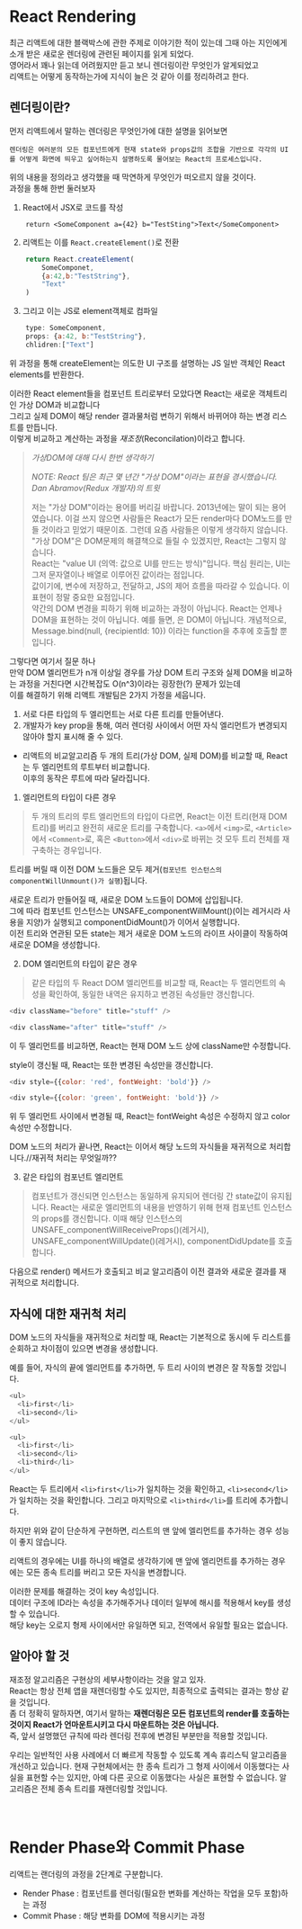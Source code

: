 # React Rendering

최근 리액트에 대한 블랙박스에 관한 주제로 이야기한 적이 있는데 그때 아는 지인에게 소개 받은 새로운 렌더링에 관련된 페이지를 읽게 되었다.  
영어라서 꽤나 읽는데 어려웠지만 듣고 보니 렌더링이란 무엇인가 알게되었고   
리액트는 어떻게 동작하는가에 지식이 늘은 것 같아 이를 정리하려고 한다.

## 렌더링이란?
먼저 리액트에서 말하는 렌더링은 무엇인가에 대한 설명을 읽어보면
```
렌더링은 여러분의 모든 컴포넌트에게 현재 state와 props값의 조합을 기반으로 각각의 UI를 어떻게 화면에 띄우고 싶어하는지 설명하도록 물어보는 React의 프로세스입니다.
```
위의 내용을 정의라고 생각했을 때 막연하게 무엇인가 떠오르지 않을 것이다.  
과정을 통해 한번 둘러보자

1. React에서 JSX로 코드를 작성
```JSX
    return <SomeComponent a={42} b="TestSting">Text</SomeComponent>
```  

2. 리액트는 이를 `React.createElement()`로 전환
```js
    return React.createElement(
        SomeComponet,
        {a:42,b:"TestString"},
        "Text"
    )
```
3. 그리고 이는 JS로 element객체로 컴파일
```js
    type: SomeComponent,
    props: {a:42, b:"TestString"},
    chlidren:["Text"]
```

위 과정을 통해 createElement는 의도한 UI 구조를 설명하는 JS 일반 객체인 React elements를 반환한다.

이러한 React element들을 컴포넌트 트리로부터 모았다면 React는 새로운 객체트리인 가상 DOM과 비교합니다  
그리고 실제 DOM이 해당 render 결과물처럼 변하기 위해서 바뀌어야 하는 변경 리스트를 만듭니다.   
이렇게 비교하고 계산하는 과정을 *재조정*(Reconcilation)이라고 합니다.   


> *가상DOM에 대해 다시 한번 생각하기*  
>   
> *NOTE: React 팀은 최근 몇 년간 "가상 DOM"이라는 표현을 경시했습니다. Dan Abramov(Redux 개발자)의 트윗*
> 
>저는 "가상 DOM"이라는 용어를 버리길 바랍니다. 2013년에는 말이 되는 용어였습니다. 이걸 쓰지 않으면 사람들은 React가 모든 render마다 DOM노드를 만들 것이라고 믿었기 때문이죠. 그런데 요즘 사람들은 이렇게 생각하지 않습니다.    
"가상 DOM"은 DOM문제의 해결책으로 들릴 수 있겠지만, React는 그렇지 않습니다.   
React는 "value UI (의역: 값으로 UI를 만드는 방식)"입니다. 핵심 원리는, UI는 그저 문자열이나 배열로 이루어진 값이라는 점입니다.  
 값이기에, 변수에 저장하고, 전달하고, JS의 제어 흐름을 따라갈 수 있습니다. 이 표현이 정말 중요한 요점입니다.  
  약간의 DOM 변경을 피하기 위해 비교하는 과정이 아닙니다. React는 언제나 DOM을 표현하는 것이 아닙니다. 예를 들면, <Message recipientId={10} /> 은 DOM이 아닙니다. 개념적으로, Message.bind(null, {recipientId: 10}) 이라는 function을 추후에 호출할 뿐입니다.

그렇다면 여기서 질문 하나  
만약 DOM 엘리먼트가 n개 이상일 경우를 가상 DOM 트리 구조와 실제 DOM을 비교하는 과정을 거친다면 시간복잡도 O(n^3)이라는 굉장한(?) 문제가 있는데  
이를 해결하기 위해 리액트 개발팀은 2가지 가정을 세웁니다.  

1. 서로 다른 타입의 두 엘리먼트는 서로 다른 트리를 만들어낸다.
2. 개발자가 key prop을 통해, 여러 렌더링 사이에서 어떤 자식 엘리먼트가 변경되지 않아야 할지 표시해 줄 수 있다.

* 리액트의 비교알고리즘
두 개의 트리(가상 DOM, 실제 DOM)를 비교할 때, React는 두 엘리먼트의 루트부터 비교합니다.  
이후의 동작은 루트에 따라 달라집니다. 

1. 엘리먼트의 타입이 다른 경우

>두 개의 트리의 루트 엘리먼트의 타입이 다르면, React는 이전 트리(현재 DOM 트리)를 버리고 완전히 새로운 트리를 구축합니다. `<a>`에서 `<img>`로, `<Article>`에서 `<Comment>`로, 혹은 `<Button>`에서 `<div>`로 바뀌는 것 모두 트리 전체를 재구축하는 경우입니다.

트리를 버릴 때 이전 DOM 노드들은 모두 제거(``컴포넌트 인스턴스의 componentWillUnmount()가 실행``)됩니다.  
  
 새로운 트리가 만들어질 때, 새로운 DOM 노드들이 DOM에 삽입됩니다.  
 그에 따라 컴포넌트 인스턴스는 UNSAFE_componentWillMount()(이는 레거시라 사용을 지양)가 실행되고 componentDidMount()가 이어서 실행합니다.   
이전 트리와 연관된 모든 state는 제거 새로운 DOM 노드의 라이프 사이클이 작동하여 새로운 DOM을 생성합니다.

2. DOM 엘리먼트의 타입이 같은 경우
>같은 타입의 두 React DOM 엘리먼트를 비교할 때, React는 두 엘리먼트의 속성을 확인하여, 동일한 내역은 유지하고 변경된 속성들만 갱신합니다. 

```js
<div className="before" title="stuff" />

<div className="after" title="stuff" />
```

이 두 엘리먼트를 비교하면, React는 현재 DOM 노드 상에 className만 수정합니다.

style이 갱신될 때, React는 또한 변경된 속성만을 갱신합니다.
```js
<div style={{color: 'red', fontWeight: 'bold'}} />

<div style={{color: 'green', fontWeight: 'bold'}} />

```
위 두 엘리먼트 사이에서 변경될 때, React는 fontWeight 속성은 수정하지 않고 color 속성만 수정합니다.

DOM 노드의 처리가 끝나면, React는 이어서 해당 노드의 자식들을 재귀적으로 처리합니다.//재귀적 처리는 무엇일까??


3. 같은 타입의 컴포넌트 엘리먼트

>컴포넌트가 갱신되면 인스턴스는 동일하게 유지되어 렌더링 간 state값이  유지됩니다. React는 새로운 엘리먼트의 내용을 반영하기 위해 현재 컴포넌트 인스턴스의 props를 갱신합니다. 이때 해당 인스턴스의 UNSAFE_componentWillReceiveProps()(레거시), UNSAFE_componentWillUpdate()(레거시), componentDidUpdate를 호출합니다.

다음으로 render() 메서드가 호출되고 비교 알고리즘이 이전 결과와 새로운 결과를 재귀적으로 처리합니다.

## 자식에 대한 재귀척 처리
  
DOM 노드의 자식들을 재귀적으로 처리할 때, React는 기본적으로 동시에 두 리스트를 순회하고 차이점이 있으면 변경을 생성합니다.

예를 들어, 자식의 끝에 엘리먼트를 추가하면, 두 트리 사이의 변경은 잘 작동할 것입니다.
```js
<ul>
  <li>first</li>
  <li>second</li>
</ul>

<ul>
  <li>first</li>
  <li>second</li>
  <li>third</li>
</ul>
```

React는 두 트리에서 `<li>first</li>`가 일치하는 것을 확인하고, `<li>second</li>`가 일치하는 것을 확인합니다. 그리고 마지막으로 `<li>third</li>`를 트리에 추가합니다.

하지만 위와 같이 단순하게 구현하면, 리스트의 맨 앞에 엘리먼트를 추가하는 경우 성능이 좋지 않습니다. 

리액트의 경우에는 UI를 하나의 배열로 생각하기에 맨 앞에 엘리먼트를 추가하는 경우에는 모든 종속 트리를 버리고 모든 자식을 변경합니다.  

이러한 문제를 해결하는 것이 key 속성입니다.  
데이터 구조에 ID라는 속성을 추가해주거나 데이터 일부에 해시를 적용해서 key를 생성할 수 있습니다.  
 해당 key는 오로지 형제 사이에서만 유일하면 되고, 전역에서 유일할 필요는 없습니다.

## 알아야 할 것
재조정 알고리즘은 구현상의 세부사항이라는 것을 알고 있자.  
React는 항상 전체 앱을 재렌더링할 수도 있지만, 최종적으로 출력되는 결과는 항상 같을 것입니다.   
좀 더 정확히 말하자면, 여기서 말하는 **재렌더링은 모든 컴포넌트의 render를 호출하는 것이지 React가 언마운트시키고 다시 마운트하는 것은 아닙니다.**  
 즉, 앞서 설명했던 규칙에 따라 렌더링 전후에 변경된 부분만을 적용할 것입니다.

우리는 일반적인 사용 사례에서 더 빠르게 작동할 수 있도록 계속 휴리스틱 알고리즘을 개선하고 있습니다. 현재 구현체에서는 한 종속 트리가 그 형제 사이에서 이동했다는 사실을 표현할 수는 있지만, 아예 다른 곳으로 이동했다는 사실은 표현할 수 없습니다. 알고리즘은 전체 종속 트리를 재렌더링할 것입니다.  
<br>
<br>


# Render Phase와 Commit Phase

리액트는 랜더링의 과정을 2단계로 구분합니다.
* Render Phase :  컴포넌트를 렌더링(필요한 변화를 계산하는 작업을 모두 포함)하는 과정
* Commit Phase : 해당 변화를 DOM에 적용시키는 과정
